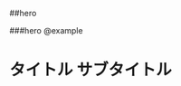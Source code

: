 ##hero

###hero
    @example
    <h1 class="hero">
        <span class="hero__main">タイトル</span>
        <span class="hero__sub">サブタイトル</span>
    </h1>
